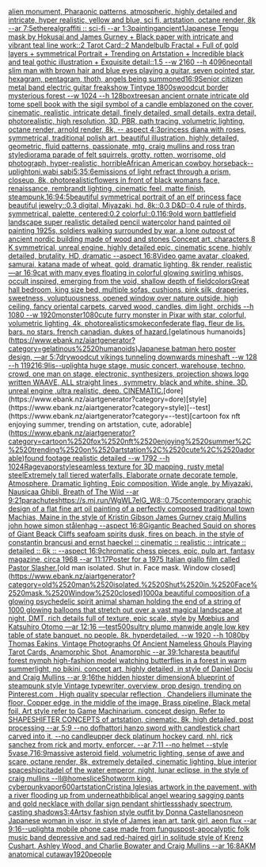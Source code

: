 [alien monument, Pharaonic patterns, atmospheric, highly detailed and intricate, hyper realistic, yellow and blue, sci fi, artstation, octane render, 8k --ar 7:5](https://www.ebank.nz/aiartgenerator?category=alien%2520monument%2C%2520Pharaonic%2520patterns%2C%2520atmospheric%2C%2520highly%2520detailed%2520and%2520intricate%2C%2520hyper%2520realistic%2C%2520yellow%2520and%2520blue%2C%2520sci%2520fi%2C%2520artstation%2C%2520octane%2520render%2C%25208k%2520--ar%25207%3A5)[ethereal](https://www.ebank.nz/aiartgenerator?category=ethereal)[graffiti :: sci-fi --ar 1:3](https://www.ebank.nz/aiartgenerator?category=graffiti%2520%3A%3A%2520sci-fi%2520--ar%25201%3A3)[painting](https://www.ebank.nz/aiartgenerator?category=painting)[ancient](https://www.ebank.nz/aiartgenerator?category=ancient)[1](https://www.ebank.nz/aiartgenerator?category=1)[Japanese Tengu mask by Hokusai and James Gurney + Black paper with intricate and vibrant teal line work::2 Tarot Card::2 Mandelbulb Fractal + Full of gold layers + symmetrical Portrait + Trending on Artstation + Incredible black and teal gothic illustration + Exquisite detail::1.5  --w 2160 --h 4096](https://www.ebank.nz/aiartgenerator?category=Japanese%2520Tengu%2520mask%2520by%2520Hokusai%2520and%2520James%2520Gurney%2520%2B%2520Black%2520paper%2520with%2520intricate%2520and%2520vibrant%2520teal%2520line%2520work%3A%3A2%2520Tarot%2520Card%3A%3A2%2520Mandelbulb%2520Fractal%2520%2B%2520Full%2520of%2520gold%2520layers%2520%2B%2520symmetrical%2520Portrait%2520%2B%2520Trending%2520on%2520Artstation%2520%2B%2520Incredible%2520black%2520and%2520teal%2520gothic%2520illustration%2520%2B%2520Exquisite%2520detail%3A%3A1.5%2520%2520--w%25202160%2520--h%25204096)[neon](https://www.ebank.nz/aiartgenerator?category=neon)[tall slim man with brown hair and blue eyes playing a guitar, seven pointed star, hexagram, pentagram, thoth, angels being summoned](https://www.ebank.nz/aiartgenerator?category=tall%2520slim%2520man%2520with%2520brown%2520hair%2520and%2520blue%2520eyes%2520playing%2520a%2520guitar%2C%2520seven%2520pointed%2520star%2C%2520hexagram%2C%2520pentagram%2C%2520thoth%2C%2520angels%2520being%2520summoned)[16:9](https://www.ebank.nz/aiartgenerator?category=16%3A9)[Senior citizen metal band electric guitar freakshow Tintype 1800s](https://www.ebank.nz/aiartgenerator?category=Senior%2520citizen%2520metal%2520band%2520electric%2520guitar%2520freakshow%2520Tintype%25201800s)[woodcut border mysterious forest --w 1024 --h 128](https://www.ebank.nz/aiartgenerator?category=woodcut%2520border%2520mysterious%2520forest%2520--w%25201024%2520--h%2520128)[box](https://www.ebank.nz/aiartgenerator?category=box)[trees](https://www.ebank.nz/aiartgenerator?category=trees)[an ancient ornate intricate old tome spell book with the sigil symbol of a candle emblazoned on the cover, cinematic, realistic, intricate detail, finely detailed, small details, extra detail, photorealistic, high resolution, 3D, PBR, path tracing, volumetric lighting, octane render, arnold render, 8k, -- aspect 4:3](https://www.ebank.nz/aiartgenerator?category=an%2520ancient%2520ornate%2520intricate%2520old%2520tome%2520spell%2520book%2520with%2520the%2520sigil%2520symbol%2520of%2520a%2520candle%2520emblazoned%2520on%2520the%2520cover%2C%2520cinematic%2C%2520realistic%2C%2520intricate%2520detail%2C%2520finely%2520detailed%2C%2520small%2520details%2C%2520extra%2520detail%2C%2520photorealistic%2C%2520high%2520resolution%2C%25203D%2C%2520PBR%2C%2520path%2520tracing%2C%2520volumetric%2520lighting%2C%2520octane%2520render%2C%2520arnold%2520render%2C%25208k%2C%2520--%2520aspect%25204%3A3)[princess diana with roses, symmetrical, traditional polish art, beautiful illustration, highly detailed, geometric, fluid patterns, passionate, mtg, craig mullins and ross tran style](https://www.ebank.nz/aiartgenerator?category=princess%2520diana%2520with%2520roses%2C%2520symmetrical%2C%2520traditional%2520polish%2520art%2C%2520beautiful%2520illustration%2C%2520highly%2520detailed%2C%2520geometric%2C%2520fluid%2520patterns%2C%2520passionate%2C%2520mtg%2C%2520craig%2520mullins%2520and%2520ross%2520tran%2520style)[diorama parade of felt squirrels, grotty, rotten, worrisome, old photograph, hyper-realistic, horrible](https://www.ebank.nz/aiartgenerator?category=diorama%2520parade%2520of%2520felt%2520squirrels%2C%2520grotty%2C%2520rotten%2C%2520worrisome%2C%2520old%2520photograph%2C%2520hyper-realistic%2C%2520horrible)[African American cowboy horseback](https://www.ebank.nz/aiartgenerator?category=African%2520American%2520cowboy%2520horseback)[--uplight](https://www.ebank.nz/aiartgenerator?category=--uplight)[oni,wabi sabi](https://www.ebank.nz/aiartgenerator?category=oni%2Cwabi%2520sabi)[5:3](https://www.ebank.nz/aiartgenerator?category=5%3A3)[5:6](https://www.ebank.nz/aiartgenerator?category=5%3A6)[emissions of light refract through a prism, closeup, 8k, photorealistic](https://www.ebank.nz/aiartgenerator?category=emissions%2520of%2520light%2520refract%2520through%2520a%2520prism%2C%2520closeup%2C%25208k%2C%2520photorealistic)[flowers in front of black womans face, renaissance, rembrandt lighting, cinematic feel, matte finish, steampunk,](https://www.ebank.nz/aiartgenerator?category=flowers%2520in%2520front%2520of%2520black%2520womans%2520face%2C%2520renaissance%2C%2520rembrandt%2520lighting%2C%2520cinematic%2520feel%2C%2520matte%2520finish%2C%2520steampunk%2C)[16:9](https://www.ebank.nz/aiartgenerator?category=16%3A9)[4:5](https://www.ebank.nz/aiartgenerator?category=4%3A5)[beautiful symmetrical portrait of an elf princess face beautiful jewelry::0.3 digital, Miyazaki, hd, 8k::0.3 D&D::0.4 rule of thirds, symmetrical, palette, centered:0.2 colorful::0.1](https://www.ebank.nz/aiartgenerator?category=beautiful%2520symmetrical%2520portrait%2520of%2520an%2520elf%2520princess%2520face%2520beautiful%2520jewelry%3A%3A0.3%2520digital%2C%2520Miyazaki%2C%2520hd%2C%25208k%3A%3A0.3%2520D%26D%3A%3A0.4%2520rule%2520of%2520thirds%2C%2520symmetrical%2C%2520palette%2C%2520centered%3A0.2%2520colorful%3A%3A0.1)[16:9](https://www.ebank.nz/aiartgenerator?category=16%3A9)[old worn battlefield landscape super realistic detailed pencil watercolor hand painted oil painting 1925s, soldiers walking surrounded by war, a lone outpost of ancient nordic building made of wood and stones Concept art, characters 8 K symmetrical, unreal engine, highly detailed  epic, cinematic scene, highly detailed,  brutality, HD, dramatic --aspect 16:8](https://www.ebank.nz/aiartgenerator?category=old%2520worn%2520battlefield%2520landscape%2520super%2520realistic%2520detailed%2520pencil%2520watercolor%2520hand%2520painted%2520oil%2520painting%25201925s%2C%2520soldiers%2520walking%2520surrounded%2520by%2520war%2C%2520a%2520lone%2520outpost%2520of%2520ancient%2520nordic%2520building%2520made%2520of%2520wood%2520and%2520stones%2520Concept%2520art%2C%2520characters%25208%2520K%2520symmetrical%2C%2520unreal%2520engine%2C%2520highly%2520detailed%2520%2520epic%2C%2520cinematic%2520scene%2C%2520highly%2520detailed%2C%2520%2520brutality%2C%2520HD%2C%2520dramatic%2520--aspect%252016%3A8)[Video game avatar, cloaked, samurai, katana made of wheat, gold, dramatic lighting, 8k render, realistic —ar 16:9](https://www.ebank.nz/aiartgenerator?category=Video%2520game%2520avatar%2C%2520cloaked%2C%2520samurai%2C%2520katana%2520made%2520of%2520wheat%2C%2520gold%2C%2520dramatic%2520lighting%2C%25208k%2520render%2C%2520realistic%2520%E2%80%94ar%252016%3A9)[cat with many eyes floating in colorful glowing  swirling whisps, occult inspired, emerging from the void, shallow depth of field](https://www.ebank.nz/aiartgenerator?category=cat%2520with%2520many%2520eyes%2520floating%2520in%2520colorful%2520glowing%2520%2520swirling%2520whisps%2C%2520occult%2520inspired%2C%2520emerging%2520from%2520the%2520void%2C%2520shallow%2520depth%2520of%2520field)[colors](https://www.ebank.nz/aiartgenerator?category=colors)[Great hall bedroom, king size bed, multiple sofas, cushions, pink silk, draperies, sweetness, voluptuousness, opened window over nature outside, high ceiling, fancy oriental carpets, carved wood, candles, dim light, orchids --h 1080 --w 1920](https://www.ebank.nz/aiartgenerator?category=Great%2520hall%2520bedroom%2C%2520king%2520size%2520bed%2C%2520multiple%2520sofas%2C%2520cushions%2C%2520pink%2520silk%2C%2520draperies%2C%2520sweetness%2C%2520voluptuousness%2C%2520opened%2520window%2520over%2520nature%2520outside%2C%2520high%2520ceiling%2C%2520fancy%2520oriental%2520carpets%2C%2520carved%2520wood%2C%2520candles%2C%2520dim%2520light%2C%2520orchids%2520--h%25201080%2520--w%25201920)[monster](https://www.ebank.nz/aiartgenerator?category=monster)[1080](https://www.ebank.nz/aiartgenerator?category=1080)[cute furry monster in Pixar with star, colorful, volumetric lighting, 4k, photorealistic](https://www.ebank.nz/aiartgenerator?category=cute%2520furry%2520monster%2520in%2520Pixar%2520with%2520star%2C%2520colorful%2C%2520volumetric%2520lighting%2C%25204k%2C%2520photorealistic)[smoke](https://www.ebank.nz/aiartgenerator?category=smoke)[confederate flag. fleur de lis. bars. no stars. french canadian. dukes of hazard.](https://www.ebank.nz/aiartgenerator?category=confederate%2520flag.%2520fleur%2520de%2520lis.%2520bars.%2520no%2520stars.%2520french%2520canadian.%2520dukes%2520of%2520hazard.)[gelatinous humanoids](https://www.ebank.nz/aiartgenerator?category=gelatinous%2520humanoids)[Japanese batman hero poster design, —ar 5:7](https://www.ebank.nz/aiartgenerator?category=Japanese%2520batman%2520hero%2520poster%2520design%2C%2520%E2%80%94ar%25205%3A7)[dry](https://www.ebank.nz/aiartgenerator?category=dry)[woodcut vikings tunneling downwards mineshaft --w 128 --h 1192](https://www.ebank.nz/aiartgenerator?category=woodcut%2520vikings%2520tunneling%2520downwards%2520mineshaft%2520--w%2520128%2520--h%25201192)[16:9](https://www.ebank.nz/aiartgenerator?category=16%3A9)[lis](https://www.ebank.nz/aiartgenerator?category=lis)[--uplight](https://www.ebank.nz/aiartgenerator?category=--uplight)[a  huge stage, music concert, warehouse, techno, crowd, one man on stage, electronic, synthesizers, projection shows logo written WAAVE, ALL straight lines ,  symmetry, black and white. shine. 3D. unreal engine ,ultra realistic, deep. CINEMATIC.](https://www.ebank.nz/aiartgenerator?category=a%2520%2520huge%2520stage%2C%2520music%2520concert%2C%2520warehouse%2C%2520techno%2C%2520crowd%2C%2520one%2520man%2520on%2520stage%2C%2520electronic%2C%2520synthesizers%2C%2520projection%2520shows%2520logo%2520written%2520WAAVE%2C%2520ALL%2520straight%2520lines%2520%2C%2520%2520symmetry%2C%2520black%2520and%2520white.%2520shine.%25203D.%2520unreal%2520engine%2520%2Cultra%2520realistic%2C%2520deep.%2520CINEMATIC.)[dore](https://www.ebank.nz/aiartgenerator?category=dore)[style](https://www.ebank.nz/aiartgenerator?category=style)[--test](https://www.ebank.nz/aiartgenerator?category=--test)[cartoon fox nft enjoying summer, trending on artstation, cute, adorable](https://www.ebank.nz/aiartgenerator?category=cartoon%2520fox%2520nft%2520enjoying%2520summer%2C%2520trending%2520on%2520artstation%2C%2520cute%2C%2520adorable)[found footage  realistic detailed --w 1792 --h 1024](https://www.ebank.nz/aiartgenerator?category=found%2520footage%2520%2520realistic%2520detailed%2520--w%25201792%2520--h%25201024)[Rage](https://www.ebank.nz/aiartgenerator?category=Rage)[vapor](https://www.ebank.nz/aiartgenerator?category=vapor)[style](https://www.ebank.nz/aiartgenerator?category=style)[seamless texture for 3D mapping, rusty metal steel](https://www.ebank.nz/aiartgenerator?category=seamless%2520texture%2520for%25203D%2520mapping%2C%2520rusty%2520metal%2520steel)[Extremely tall tiered waterfalls, Elaborate ornate decorate temple, Atmosphere, Dramatic lighting, Epic composition, Wide angle, by Miyazaki, Nausicaa Ghibli, Breath of The Wild --ar 9:21](https://www.ebank.nz/aiartgenerator?category=Extremely%2520tall%2520tiered%2520waterfalls%2C%2520Elaborate%2520ornate%2520decorate%2520temple%2C%2520Atmosphere%2C%2520Dramatic%2520lighting%2C%2520Epic%2520composition%2C%2520Wide%2520angle%2C%2520by%2520Miyazaki%2C%2520Nausicaa%2520Ghibli%2C%2520Breath%2520of%2520The%2520Wild%2520--ar%25209%3A21)[parachutes](https://www.ebank.nz/aiartgenerator?category=parachutes)[<https://s.mj.run/WgWL7elG_W8>](https://www.ebank.nz/aiartgenerator?category=%3Chttps%3A//s.mj.run/WgWL7elG_W8%3E)[::0.75](https://www.ebank.nz/aiartgenerator?category=%3A%3A0.75)[contemporary graphic design of a flat fine art oil painting of a perfectly composed traditional town Machias, Maine in the style of Kristin Gibson James Gurney craig Mullins john howe simon stålenhag --aspect 16:8](https://www.ebank.nz/aiartgenerator?category=contemporary%2520graphic%2520design%2520of%2520a%2520flat%2520fine%2520art%2520oil%2520painting%2520of%2520a%2520perfectly%2520composed%2520traditional%2520town%2520Machias%2C%2520Maine%2520in%2520the%2520style%2520of%2520Kristin%2520Gibson%2520James%2520Gurney%2520craig%2520Mullins%2520john%2520howe%2520simon%2520st%C3%A5lenhag%2520--aspect%252016%3A8)[Gigantic Beached Squid on shores of Giant Beack Cliffs seafoam spirits dusk, fires on beach, in the style of constantin brancusi and ernst haeckel :: cinematic :: realistic :: intricate :: detailed :: 6k :: --aspect 16:9](https://www.ebank.nz/aiartgenerator?category=Gigantic%2520Beached%2520Squid%2520on%2520shores%2520of%2520Giant%2520Beack%2520Cliffs%2520seafoam%2520spirits%2520dusk%2C%2520fires%2520on%2520beach%2C%2520in%2520the%2520style%2520of%2520constantin%2520brancusi%2520and%2520ernst%2520haeckel%2520%3A%3A%2520cinematic%2520%3A%3A%2520realistic%2520%3A%3A%2520intricate%2520%3A%3A%2520detailed%2520%3A%3A%25206k%2520%3A%3A%2520--aspect%252016%3A9)[chromatic chess pieces, epic, pulp art, fantasy magazine, circa 1968 --ar 11:17](https://www.ebank.nz/aiartgenerator?category=chromatic%2520chess%2520pieces%2C%2520epic%2C%2520pulp%2520art%2C%2520fantasy%2520magazine%2C%2520circa%25201968%2520--ar%252011%3A17)[Poster for a 1975 Italian giallo film called Pastor Slasher.](https://www.ebank.nz/aiartgenerator?category=Poster%2520for%2520a%25201975%2520Italian%2520giallo%2520film%2520called%2520Pastor%2520Slasher.)[old man isolated. Shut in. Face mask. Window closed](https://www.ebank.nz/aiartgenerator?category=old%2520man%2520isolated.%2520Shut%2520in.%2520Face%2520mask.%2520Window%2520closed)[1000](https://www.ebank.nz/aiartgenerator?category=1000)[a beautiful composition of a glowing psychedelic spirit animal shaman holding the end of a string of 1000 glowing balloons that stretch out over a vast magical landscape at night, DMT,  rich details full of texture, epic scale, style by Mœbius and Katsuhiro Otomo —ar 12:16 —test](https://www.ebank.nz/aiartgenerator?category=a%2520beautiful%2520composition%2520of%2520a%2520glowing%2520psychedelic%2520spirit%2520animal%2520shaman%2520holding%2520the%2520end%2520of%2520a%2520string%2520of%25201000%2520glowing%2520balloons%2520that%2520stretch%2520out%2520over%2520a%2520vast%2520magical%2520landscape%2520at%2520night%2C%2520DMT%2C%2520%2520rich%2520details%2520full%2520of%2520texture%2C%2520epic%2520scale%2C%2520style%2520by%2520M%C5%93bius%2520and%2520Katsuhiro%2520Otomo%2520%E2%80%94ar%252012%3A16%2520%E2%80%94test)[500](https://www.ebank.nz/aiartgenerator?category=500)[sultry plump man](https://www.ebank.nz/aiartgenerator?category=sultry%2520plump%2520man)[wide angle low key table of state banquet, no people. 8k. hyperdetailed. --w 1920 --h 1080](https://www.ebank.nz/aiartgenerator?category=wide%2520angle%2520low%2520key%2520table%2520of%2520state%2520banquet%2C%2520no%2520people.%25208k.%2520hyperdetailed.%2520--w%25201920%2520--h%25201080)[by Thomas Eakins, Vintage Photographs Of Ancient Nameless Ghouls Playing Tarot Cards, Anamorphic Shot, Anamorphic --ar 39:1](https://www.ebank.nz/aiartgenerator?category=by%2520Thomas%2520Eakins%2C%2520Vintage%2520Photographs%2520Of%2520Ancient%2520Nameless%2520Ghouls%2520Playing%2520Tarot%2520Cards%2C%2520Anamorphic%2520Shot%2C%2520Anamorphic%2520--ar%252039%3A1)[charest](https://www.ebank.nz/aiartgenerator?category=charest)[a beautiful forest nymph high-fashion model watching butterflies in a forest in warm summerlight, no bikini, concept art, highly detailed, in style of Daniel Dociu and Craig Mullins --ar 9:16](https://www.ebank.nz/aiartgenerator?category=a%2520beautiful%2520forest%2520nymph%2520high-fashion%2520model%2520watching%2520butterflies%2520in%2520a%2520forest%2520in%2520warm%2520summerlight%2C%2520no%2520bikini%2C%2520concept%2520art%2C%2520highly%2520detailed%2C%2520in%2520style%2520of%2520Daniel%2520Dociu%2520and%2520Craig%2520Mullins%2520--ar%25209%3A16)[the hidden hipster dimension](https://www.ebank.nz/aiartgenerator?category=the%2520hidden%2520hipster%2520dimension)[A blueprint of steampunk style Vintage typewriter,  overview, prop design,  trending on Pinterest.com  , High quality specular reflection ,  Chandeliers illuminate the floor, Copper  edge, in the middle of the image, Brass pipeline,  Black metal foil,  Art style refer to Game Machinarium.  concept design, Refer to SHAPESHIFTER CONCEPTS  of artstation, cinematic,  8k, high detailed,  post processing    --ar 5:9   --no dof](https://www.ebank.nz/aiartgenerator?category=A%2520blueprint%2520of%2520steampunk%2520style%2520Vintage%2520typewriter%2C%2520%2520overview%2C%2520prop%2520design%2C%2520%2520trending%2520on%2520Pinterest.com%2520%2520%2C%2520High%2520quality%2520specular%2520reflection%2520%2C%2520%2520Chandeliers%2520illuminate%2520the%2520floor%2C%2520Copper%2520%2520edge%2C%2520in%2520the%2520middle%2520of%2520the%2520image%2C%2520Brass%2520pipeline%2C%2520%2520Black%2520metal%2520foil%2C%2520%2520Art%2520style%2520refer%2520to%2520Game%2520Machinarium.%2520%2520concept%2520design%2C%2520Refer%2520to%2520SHAPESHIFTER%2520CONCEPTS%2520%2520of%2520artstation%2C%2520cinematic%2C%2520%25208k%2C%2520high%2520detailed%2C%2520%2520post%2520processing%2520%2520%2520%2520--ar%25205%3A9%2520%2520%2520--no%2520dof)[hattori hanzo sword with candlestick chart carved into it, --no candle](https://www.ebank.nz/aiartgenerator?category=hattori%2520hanzo%2520sword%2520with%2520candlestick%2520chart%2520carved%2520into%2520it%2C%2520--no%2520candle)[upper deck platinum hockey card, nhl. rick sanchez from rick and morty. enforcer. --ar 7:11 --no helmet --style 5](https://www.ebank.nz/aiartgenerator?category=upper%2520deck%2520platinum%2520hockey%2520card%2C%2520nhl.%2520rick%2520sanchez%2520from%2520rick%2520and%2520morty.%2520enforcer.%2520--ar%25207%3A11%2520--no%2520helmet%2520--style%25205)[vase](https://www.ebank.nz/aiartgenerator?category=vase)[.7](https://www.ebank.nz/aiartgenerator?category=.7)[16:9](https://www.ebank.nz/aiartgenerator?category=16%3A9)[massive asteroid field, volumetric lighting, sense of awe and scare, octane render, 8k, extremely detailed, cinematic lighting, blue interior spaceship](https://www.ebank.nz/aiartgenerator?category=massive%2520asteroid%2520field%2C%2520volumetric%2520lighting%2C%2520sense%2520of%2520awe%2520and%2520scare%2C%2520octane%2520render%2C%25208k%2C%2520extremely%2520detailed%2C%2520cinematic%2520lighting%2C%2520blue%2520interior%2520spaceship)[citadel of the water emperor, night, lunar eclipse, in the style of craig mullins --ll](https://www.ebank.nz/aiartgenerator?category=citadel%2520of%2520the%2520water%2520emperor%2C%2520night%2C%2520lunar%2520eclipse%2C%2520in%2520the%2520style%2520of%2520craig%2520mullins%2520--ll)[@homeslice](https://www.ebank.nz/aiartgenerator?category=%40homeslice)[Shot](https://www.ebank.nz/aiartgenerator?category=Shot)[worm king, cyberpunk](https://www.ebank.nz/aiartgenerator?category=worm%2520king%2C%2520cyberpunk)[vapor](https://www.ebank.nz/aiartgenerator?category=vapor)[600](https://www.ebank.nz/aiartgenerator?category=600)[artstation](https://www.ebank.nz/aiartgenerator?category=artstation)[](https://www.ebank.nz/aiartgenerator?category=)[Cristina Iglesias artwork in the pavement, with a river flooding up from underneath](https://www.ebank.nz/aiartgenerator?category=Cristina%2520Iglesias%2520artwork%2520in%2520the%2520pavement%2C%2520with%2520a%2520river%2520flooding%2520up%2520from%2520underneath)[biblical angel wearing sagging pants and gold necklace with dollar sign pendant shirtless](https://www.ebank.nz/aiartgenerator?category=biblical%2520angel%2520wearing%2520sagging%2520pants%2520and%2520gold%2520necklace%2520with%2520dollar%2520sign%2520pendant%2520shirtless)[shady spectrum, casting shadows](https://www.ebank.nz/aiartgenerator?category=shady%2520spectrum%2C%2520casting%2520shadows)[3:4](https://www.ebank.nz/aiartgenerator?category=3%3A4)[Artsy fashion style outfit by Donna Castellanos](https://www.ebank.nz/aiartgenerator?category=Artsy%2520fashion%2520style%2520outfit%2520by%2520Donna%2520Castellanos)[neon Japanese woman in visor, in style of James jean art, tank girl, aeon flux --ar 9:16](https://www.ebank.nz/aiartgenerator?category=neon%2520Japanese%2520woman%2520in%2520visor%2C%2520in%2520style%2520of%2520James%2520jean%2520art%2C%2520tank%2520girl%2C%2520aeon%2520flux%2520--ar%25209%3A16)[--uplight](https://www.ebank.nz/aiartgenerator?category=--uplight)[a mobile phone case made from fungus](https://www.ebank.nz/aiartgenerator?category=a%2520mobile%2520phone%2520case%2520made%2520from%2520fungus)[post-apocalyptic folk music band depressive and sad red-haired girl in solitude style of Krenz Cushart, Ashley Wood, and Charlie Bowater and Craig Mullins --ar 16:8](https://www.ebank.nz/aiartgenerator?category=post-apocalyptic%2520folk%2520music%2520band%2520depressive%2520and%2520sad%2520red-haired%2520girl%2520in%2520solitude%2520style%2520of%2520Krenz%2520Cushart%2C%2520Ashley%2520Wood%2C%2520and%2520Charlie%2520Bowater%2520and%2520Craig%2520Mullins%2520--ar%252016%3A8)[AKM anatomical cutaway](https://www.ebank.nz/aiartgenerator?category=AKM%2520anatomical%2520cutaway)[1920](https://www.ebank.nz/aiartgenerator?category=1920)[people](https://www.ebank.nz/aiartgenerator?category=people)